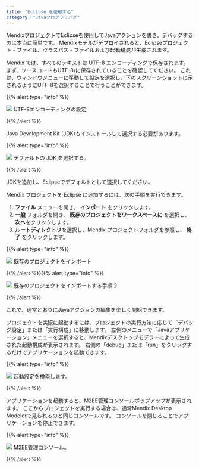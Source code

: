 ```yaml
---
title: "Eclipse を使用する"
category: "Javaプログラミング"
---
```



MendixプロジェクトでEclipseを使用してJavaアクションを書き、デバッグするのは本当に簡単です。 Mendixモデルがデプロイされると、Eclipseプロジェクト・ファイル、クラスパス・ファイルおよび起動構成が生成されます。

Mendix では、すべてのテキストは UTF-8 エンコーディングで保存されます。 まず、ソースコードもUTF-8\に保存されていることを確認してください。 これは、ウィンドウメニューに移動して設定を選択し、下のスクリーンショットに示されるようにUTF-8を選択することで行うことができます。

{{% alert type="info" %}}

![](attachments/819203/918120.png) UTF-8エンコーディングの設定

{{% /alert %}}

Java Development Kit (JDK)もインストールして選択する必要があります。

{{% alert type="info" %}}

![](attachments/819203/918186.png) デフォルトの JDK を選択する。

{{% /alert %}}

JDKを追加し、Eclipseでデフォルトとして選択してください。

Mendix プロジェクトを Eclipse に追加するには、次の手順を実行できます。

1. **ファイル** メニューを開き、 **インポート** をクリックします。
2. **一般** フォルダを開き、 **既存のプロジェクトをワークスペースに** を選択し、 **次へ**をクリックします。
3. **ルートディレクトリ**を選択し、Mendix プロジェクトフォルダを参照し、 **終了** をクリックします。

{{% alert type="info" %}}

![](attachments/819203/917580.png) 既存のプロジェクトをインポート

{{% /alert %}}{{% alert type="info" %}}

![](attachments/819203/917527.png) 既存のプロジェクトをインポートする手順 2.

{{% /alert %}}

これで、通常どおりにJavaアクションの編集を楽しく開始できます。

プロジェクトを実際に起動するには、プロジェクトの実行方法に応じて「デバッグ設定」または「実行構成」に移動します。 左側のメニューで「Javaアプリケーション」メニューを選択すると、Mendixデスクトップモデラーによって生成された起動構成が表示されます。 右側の「debug」または「run」をクリックするだけでアプリケーションを起動できます。

{{% alert type="info" %}}

![](attachments/819203/917586.png) 起動設定を検索します。

{{% /alert %}}

アプリケーションを起動すると、M2EE管理コンソールポップアップが表示されます。 ここからプロジェクトを実行する場合は、通常Mendix Desktop Modelerで見られるのと同じコンソールです。 コンソールを閉じることでアプリケーションを停止できます。

{{% alert type="info" %}}

![](attachments/819203/917582.png) M2EE管理コンソール。

{{% /alert %}}
